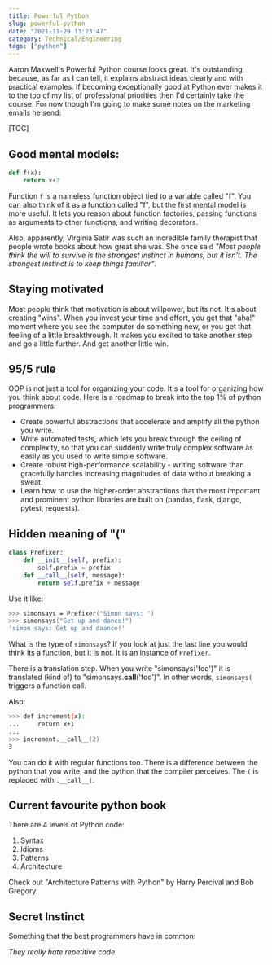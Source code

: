 ```yaml
---
title: Powerful Python
slug: powerful-python
date: "2021-11-29 13:23:47"
category: Technical/Engineering
tags: ["python"]
---
```


Aaron Maxwell's Powerful Python course looks great. It's outstanding because, as
far as I can tell, it explains abstract ideas clearly and with practical
examples. If becoming exceptionally good at Python ever makes it to the top of
my list of professional priorities then I'd certainly take the course. For now
though I'm going to make some notes on the marketing emails he send:

[TOC]

## Good mental models:

```python
def f(x):
    return x+2
```

Function `f` is a nameless function object tied to a variable called "f". You
can also think of it as a function called "f", but the first mental model is
more useful. It lets you reason about function factories, passing functions as
arguments to other functions, and writing decorators.

Also, apparently, Virginia Satir was such an incredible family therapist that
people wrote books about how great she was. She once said _"Most people think the
will to survive is the strongest instinct in humans, but it isn't. The strongest
instinct is to keep things familiar"_.

## Staying motivated

Most people think that motivation is about willpower, but its not. It's about
creating "wins". When you invest your time and effort, you get that "aha!"
moment where you see the computer do something new, or you get that feeling of a
little breakthrough. It makes you excited to take another step and go a little
further. And get another little win.

## 95/5 rule

OOP is not just a tool for organizing your code. It's a tool for organizing how
you think about code. Here is a roadmap to break into the top 1% of python
programmers:

- Create powerful abstractions that accelerate and amplify all the python
  you write.
- Write automated tests, which lets you break through the ceiling of
  complexity, so that you can suddenly write truly complex software as easily
  as you used to write simple software.
- Create robust high-performance scalability - writing software than gracefully
  handles increasing magnitudes of data without breaking a sweat.
- Learn how to use the higher-order abstractions that the most important
  and prominent python libraries are built on (pandas, flask, django, pytest,
  requests).

## Hidden meaning of "("

```python
class Prefixer:
    def __init__(self, prefix):
        self.prefix = prefix
    def __call__(self, message):
        return self.prefix + message
```

Use it like:

```zsh
>>> simonsays = Prefixer("Simon says: ")
>>> simonsays("Get up and dance!")
'simon says: Get up and daance!'
```

What is the type of `simonsays`? If you look at just the last line you would
think its a function, but it is not. It is an instance of `Prefixer`.

There is a translation step. When you write "simonsays('foo')" it is translated
(kind of) to "simonsays.**call**('foo')". In other words, `simonsays(` triggers
a function call.

Also:

```zsh
>>> def increment(x):
...     return x+1
...
>>> increment.__call__(2)
3
```

You can do it with regular functions too.
There is a difference between the python that you write, and the python that the
compiler perceives. The `(` is replaced with `.__call__(`.

## Current favourite python book

There are 4 levels of Python code:

1.  Syntax
1.  Idioms
1.  Patterns
1.  Architecture

Check out "Architecture Patterns with Python" by Harry Percival and Bob Gregory.

## Secret Instinct

Something that the best programmers have in common:

_They really hate repetitive code._
